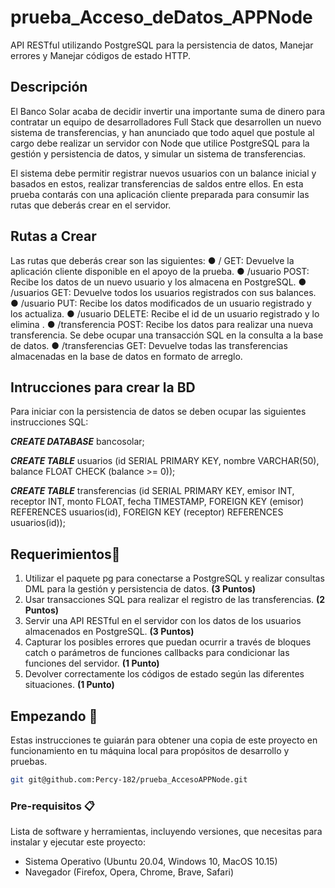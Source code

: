 # prueba_Acceso_deDatos_APPNode

API RESTful utilizando PostgreSQL para la persistencia de datos, Manejar errores y Manejar códigos de estado HTTP.

## Descripción

El Banco Solar acaba de decidir invertir una importante suma de dinero para contratar un equipo de desarrolladores Full Stack que desarrollen un nuevo sistema de transferencias, y han anunciado que todo aquel que postule al cargo debe realizar un servidor con Node que utilice PostgreSQL para la gestión y persistencia de datos, y simular un sistema de transferencias.

El sistema debe permitir registrar nuevos usuarios con un balance inicial y basados en estos, realizar transferencias de saldos entre ellos. En esta prueba contarás con una aplicación cliente preparada para consumir las rutas que deberás crear en el servidor.

## Rutas a Crear

Las rutas que deberás crear son las siguientes:
● / GET: Devuelve la aplicación cliente disponible en el apoyo de la prueba.
● /usuario POST: Recibe los datos de un nuevo usuario y los almacena en PostgreSQL.
● /usuarios GET: Devuelve todos los usuarios registrados con sus balances.
● /usuario PUT: Recibe los datos modificados de un usuario registrado y los actualiza.
● /usuario DELETE: Recibe el id de un usuario registrado y lo elimina .
● /transferencia POST: Recibe los datos para realizar una nueva transferencia. Se
debe ocupar una transacción SQL en la consulta a la base de datos.
● /transferencias GET: Devuelve todas las transferencias almacenadas en la base de
datos en formato de arreglo.

## Intrucciones para crear la BD

Para iniciar con la persistencia de datos se deben ocupar las siguientes instrucciones SQL:

**_CREATE DATABASE_** bancosolar;

**_CREATE TABLE_** usuarios (id SERIAL PRIMARY KEY, nombre VARCHAR(50),
balance FLOAT CHECK (balance >= 0));

**_CREATE TABLE_** transferencias (id SERIAL PRIMARY KEY, emisor INT, receptor INT, monto FLOAT, fecha TIMESTAMP, FOREIGN KEY (emisor) REFERENCES usuarios(id), FOREIGN KEY (receptor) REFERENCES usuarios(id));

## Requerimientos📜

1. Utilizar el paquete pg para conectarse a PostgreSQL y realizar consultas DML para la gestión y persistencia de datos. **(3 Puntos)**
2. Usar transacciones SQL para realizar el registro de las transferencias. **(2 Puntos)**
3. Servir una API RESTful en el servidor con los datos de los usuarios almacenados en PostgreSQL. **(3 Puntos)**
4. Capturar los posibles errores que puedan ocurrir a través de bloques catch o parámetros de funciones callbacks para condicionar las funciones del servidor. **(1 Punto)**
5. Devolver correctamente los códigos de estado según las diferentes situaciones. **(1 Punto)**

## Empezando 🚀

Estas instrucciones te guiarán para obtener una copia de este proyecto en funcionamiento en tu máquina local para propósitos de desarrollo y pruebas.

```bash
git git@github.com:Percy-182/prueba_AccesoAPPNode.git
```

### Pre-requisitos 📋

Lista de software y herramientas, incluyendo versiones, que necesitas para instalar y ejecutar este proyecto:

- Sistema Operativo (Ubuntu 20.04, Windows 10, MacOS 10.15)
- Navegador (Firefox, Opera, Chrome, Brave, Safari)
